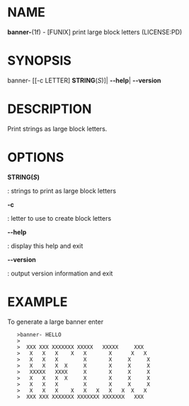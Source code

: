 NAME
====

**banner-**(1f) - \[FUNIX\] print large block letters (LICENSE:PD)

SYNOPSIS
========

banner- \[\[-c LETTER\] **STRING**(*S*)\]\| **--help**\| **--version**

DESCRIPTION
===========

Print strings as large block letters.

OPTIONS
=======

****STRING**(*S*)**

:   strings to print as large block letters

****-c****

:   letter to use to create block letters

****--help****

:   display this help and exit

****--version****

:   output version information and exit

EXAMPLE
=======

To generate a large banner enter

       >banner- HELLO
       >
       >  XXX XXX XXXXXXX XXXXX   XXXXX     XXX
       >   X   X   X    X   X       X      X   X
       >   X   X   X        X       X     X     X
       >   X   X   X  X     X       X     X     X
       >   XXXXX   XXXX     X       X     X     X
       >   X   X   X  X     X       X     X     X
       >   X   X   X        X       X     X     X
       >   X   X   X    X   X   X   X   X  X   X
       >  XXX XXX XXXXXXX XXXXXXX XXXXXXX   XXX
